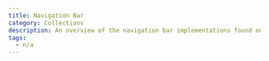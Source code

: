 ```yaml
---
title: Navigation Bar
category: Collections
description: An overview of the navigation bar implementations found online.
tags:
  - n/a
---
```


